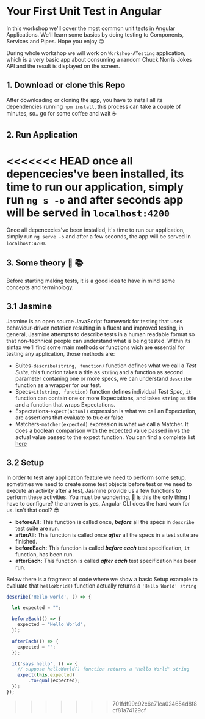 # Your First Unit Test in Angular

In this workshop we'll cover the most common unit tests in Angular Applications. We'll learn some basics by doing testing to Components, Services and Pipes. Hope you enjoy :blush:

During whole workshop we will work on  `Workshop-ATesting` application, which is a very basic app about consuming a random Chuck Norris Jokes API and the result is displayed on the screen.

## 1. Download or clone this Repo

After downloading or cloning the app, you have to install all its dependencies running `npm install`, this process can take a couple of minutes, so.. go for some coffee and wait :coffee:

## 2. Run Application

<<<<<<< HEAD
once all depencecies've been installed, its time to run our application, simply run `ng s -o` and after seconds app will be served in `localhost:4200`
=======
Once all depencecies've been installed, it's time to run our application, simply run `ng serve -o` and after a few seconds, the app will be served in `localhost:4200`.

## 3. Some theory :book: :books:

Before starting making tests, it is a good idea to have in mind some concepts and terminology.

## 3.1 Jasmine

Jasmine is an open source JavaScript framework for testing  that uses behaviour-driven notation resulting in a fluent and improved testing, in general, Jasmine attempts to describe tests in a human readable format so that non-technical people can understand what is being tested.
Within its sintax we'll find some main methods or functions wich are essential for testing any application, those methods are:

- Suites-`describe(string, function)` function defines what we call a <i>Test Suite</i>, this function takes a title as `string` and a function as second parameter contaning one or more specs, we can understand `describe` function as a wrapper for our test.  
- Specs-`it(string, function)` function defines individual <i>Test Spec</i>, `it` function can contain one or more Expectations, and takes `string` as title and a function that wraps Expectations.
- Expectations-`expect(actual)` expression is what we call an Expectation, are assertions that evaluate to true or false
- Matchers-`matcher(expected)` expression is what we call a Matcher. It does a boolean comparison with the expected value passed in vs the actual value passed to the expect function. You can find a complete list [here](https://github.com/JamieMason/Jasmine-Matchers#matchers)

## 3.2 Setup

In order to test any application feature we need to perform some setup, sometimes we need to create some test objects before test or we need to execute an activity after a test, Jasmine provide us a few functions to perform these activities.
You must be wondering, :thinking: is this the only thing I have to configure? the answer is yes, Angular CLI does the hard work for us. isn't that cool? :sunglasses:
- <b>beforeAll:</b> This function is called once, <i><b>before</b></i> all the specs in `describe` test suite are run.
- <b>afterAll:</b> This function is called once <i><b>after</b></i> all the specs in a test suite are finished.
- <b>beforeEach:</b> This function is called <i><b>before each</b></i> test specification, `it` function, has been run.
- <b>afterEach:</b> This function is called <i><b>after each</b></i> test specification has been run.

Below there is a fragment of code where we show a basic Setup example to evaluate that `helloWorld()` function actually returns a `'Hello World' string`

```js
describe('Hello world', () => {

  let expected = "";

  beforeEach(() => {
    expected = "Hello World";
  });

  afterEach(() => {
    expected = "";
  });

  it('says hello', () => {
	// suppose helloWorld() function returns a 'Hello World' string
    expect(this.expected)
        .toEqual(expected);
  });
});
```
>>>>>>> 701fdf99c92c6e71ca024654d8f8cf81a74129cf
